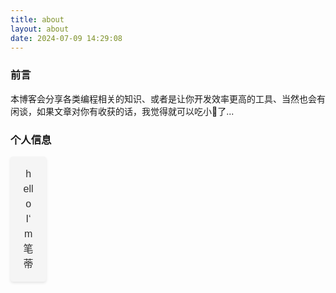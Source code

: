 ```yaml
---
title: about
layout: about
date: 2024-07-09 14:29:08
---
```

### 前言
本博客会分享各类编程相关的知识、或者是让你开发效率更高的工具、当然也会有闲谈，如果文章对你有收获的话，我觉得就可以吃小🐷了...
### 个人信息
<style>
  .bidii {
    font-family: Arial, sans-serif;
    font-size: 16px;
    color: #333;
    text-align: center;
    line-height: 1.5;
    background-color: #f5f5f5;
    border-radius: 4px;
    box-shadow: 0 2px 4px rgba(0, 0, 0, 0.1);
    padding: 16px;
    margin-bottom: 16px;
    overflow: hidden;

    animation: typing 2s steps(40, end), blink 0.5s step-end infinite;
  }

  .bidii:hover {
    box-shadow: 0 4px 8px rgba(0, 0, 0, 0.2);
    transform: translateY(-2px);
  }

  @keyframes typing {
    from {
      width: 0;
    }
    to {
      width: 100%;
    }
  }

  @keyframes blink {
    0%, 100% {
      border-color: transparent;
    }
    50% {
      border-color: #333;
    }
  }

  .cursor {
    display: inline-block;
    width: 3px;
    background-color: #333;
    animation: blink 1s step-start infinite;
  }
</style>
<div class="bidii" style="display: flex; justify-content: center;">
  <div style="width: 70%; max-width: 320px; margin: 0 auto;">
    <div class="typewriter">
      <span>hello I‘m笔蒂</span>
      <span class="cursor"></span>
    </div>
  </div>
</div>
